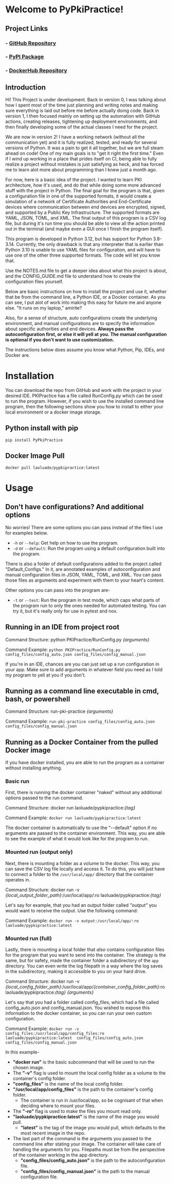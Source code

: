 # Welcome to PyPkiPractice!

## Project Links

### - [GitHub Repository](https://github.com/laoluadewoye/PKI_Practice_Python)
### - [PyPI Package](https://pypi.org/project/PyPkiPractice/)
### - [DockerHub Repository](https://hub.docker.com/r/laoluade/pypkipractice)

## Introduction

Hi! This Project is under development. Back in version 0, I was talking about how I spent most of the time just
planning and writing notes and making sure everything is laid out before me before actually doing code. Back in version
1, I then focused mainly on setting up the automation with GitHub actions, creating releases, tightening up 
deployment environments, and then finally developing some of the actual classes I need for the project.

We are now in version 2! I have a working network (without all the communication yet) and it is fully realized, tested,
and ready for several versions of Python. It was a pain to get it all together, but we are full steam ahead on code! 
One of my main goals is to "get it right the first time." Even if I wind up working in a place that prides itself on
CI, being able to fully realize a project without mistakes is just satisfying as heck, and has forced me to learn alot
more about programming than I knew just a month ago.

For now, here is a basic idea of the project. I wanted to learn PKI architecture, how it's used, and do that while
doing some more advanced stuff with the project in Python. The final goal for the program is that, given a 
configuration file in one of the supported formats, it would create a simulation of a network of Certificate 
Authorities and End-Certificate devices where communication between end devices are encrypted, signed, and supported by
a Public Key Infrastructure. The supported formats are YAML, JSON, TOML, and XML. The final output of this program is
a CSV log file, but during it's run time you should be able to view all the action printed out in the terminal (and 
maybe even a GUI once I finish the program itself).

This program is developed in Python 3.12, but has support for Python 3.8-3.14. Currently, the only drawback is that any 
interpreter that is earlier than Python 3.10 is unable to use YAML files for configuration, and will have to use one of 
the other three supported formats. The code will let you know that.

Use the NOTES.md file to get a deeper idea about what this project is about, and the CONFIG_GUIDE.md file to understand 
how to create the configuration files yourself.

Below are basic instructions on how to install the project and use it, whether that be from the command line, a Python 
IDE, or a Docker container. As you can see, I put alot of work into making this easy for future me and anyone else. 
"It runs on my laptop," amirite?

Also, for a sense of structure, auto configurations create the underlying environment, and manual configurations are
to specify the information about specific authorities and end devices. **Always pass the autoconfiguration first, or 
else it will yell at you. The manual configuration is optional if you don't want to use customization.**

The instructions below does assume you know what Python, Pip, IDEs, and Docker are.

# Installation

You can download the repo from GitHub and work with the project in your desired IDE. PKIPractice has a file called
RunConfig.py which can be used to run the program. However, if you wish to use the installed command line program, then
the following sections show you how to install to either your local environment or a docker image storage.

## Python install with pip

`pip install PyPkiPractice`

## Docker Image Pull

`docker pull laoluade/pypkipractice:latest`

# Usage

## Don't have configurations? And additional options

No worries! There are some options you can pass instead of the files I use for examples below.

* `-h` or `--help`: Get help on how to use the program.
* `-d` or `--default`: Run the program using a default configuration built into the program.

There is also a folder of default configurations added to the project called "Default_Configs." In it, are annotated
examples of autoconfiguration and manual configuration files in JSON, YAML, TOML, and XML. You can pass those files
as arguments and experiment with them to your heart's content.

Other options you can pass into the program are-

* `-t` or `--test`: Run the program in test mode, which caps what parts of the program run to only the ones needed for
  automated testing. You can try it, but it's really only for use in pytest and nox.

## Running in an IDE from project root

Command Structure: python PKIPractice/RunConfig.py _{arguments}_

Command Example: `python PKIPractice/RunConfig.py config_files/config_auto.json config_files/config_manual.json`

If you're in an IDE, chances are you can just set up a run configuration in your app. Make sure to add arguments in
whatever field you need as I told my program to yell at you if you don't.

## Running as a command line executable in cmd, bash, or powershell

Command Structure: run-pki-practice _{arguments}_

Command Example: `run-pki-practice config_files/config_auto.json config_files/config_manual.json`

## Running as a Docker Container from the pulled Docker image

If you have docker installed, you are able to run the program as a container without installing anything.

### Basic run

First, there is running the docker container "naked" without any additional options passed to the run command.

Command Structure: docker run laoluade/pypkipractice:_{tag}_

Command Example: `docker run laoluade/pypkipractice:latest`

The docker container is automatically to use the "--default" option if no arguments are passed to the container
environment. This way, you are able to see the example of what it would look like for the program to run.

### Mounted run (output only)

Next, there is mounting a folder as a volume to the docker. This way, you can save the CSV log file locally and access
it. To do this, you will just have to connect a folder to the `/usr/local/app/` directory that the container operates
in. 

Command Structure: docker run -v _{local_output_folder_path}_:/usr/local/app/:ro laoluade/pypkipractice:_{tag}_

Let's say for example, that you had an output folder called _"output"_ you would want to receive the output. Use the 
following command:

Command Example: `docker run -v output:/usr/local/app/:ro laoluade/pypkipractice:latest`

### Mounted run (full)

Lastly, there is mounting a local folder that _also_ contains configuration files for the program that you want to send
into the container. The strategy is the same, but for safety, made the container folder a subdirectory of the `app`
directory. You can even write the log filepath in a way where the log saves in the subdirectory, making it accessible
to you on your hard drive.

Command Structure: docker run -v _{local_config_folder_path}_:/usr/local/app/_{container_config_folder_path}_:ro 
laoluade/pypkipractice:_{tag} {arguments}_

Let's say that you had a folder called config_files, which had a file called config_auto.json and config_manual.json.
You wished to expose this information to the docker container, so you can run your own custom configuration.

Command Example: `docker run -v config_files:/usr/local/app/config_files:ro laoluade/pypkipractice:latest 
config_files/config_auto.json config_files/config_manual.json`

In this example-

* **"docker run"** is the basic subcommand that will be used to run the chosen image. 
* The **"-v"** flag is used to mount the local config folder as a volume to the container's config folder. 
* **"config_files"** is the name of the local config folder.
* **"/usr/local/app/config_files"** is the path to the container's config folder.
  * The container is run in /usr/local/app, so be cognisant of that when deciding where to mount your files.
* The **"-ro"** flag is used to make the files you mount read only.
* **"laoluade/pypkipractice:latest"** is the name of the image you would pull.
  * **"latest"** is the tag of the image you would pull, which defaults to the most recent image in the repo.
* The last part of the command is the arguments you passed to the command line after stating your image. The container
  will take care of handling the arguments for you. Filepaths must be from the perspective of the container working in
  the app directory.
  * **"config_files/config_auto.json"** is the path to the autoconfiguration file.
  * **"config_files/config_manual.json"** is the path to the manual configuration file.
